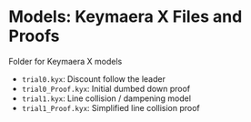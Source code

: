# Models: Keymaera X Files and Proofs

Folder for Keymaera X models

- `trial0.kyx`: Discount follow the leader
- `trial0_Proof.kyx`: Initial dumbed down proof
- `trial1.kyx`: Line collision / dampening model
- `trial1_Proof.kyx`: Simplified line collision proof
